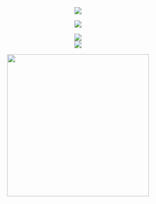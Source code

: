 <div align="center">
  <p>
    <a href="https://github.com/anuraghazra/github-readme-stats">
      <img src="https://github-readme-stats.vercel.app/api?username=srijxnnn&theme=github_dark">
    </a>
  </p>
  <p>
    <a href="https://github.com/anuraghazra/github-readme-stats">
      <img src="https://github-readme-stats.vercel.app/api/top-langs/?username=srijxnnn&layout=compact&theme=github_dark">
    </a>
  </p>
</div>

<p align="center">
  <a href="https://skillicons.dev">
    <img src="https://skillicons.dev/icons?i=androidstudio,arch,bash,c,cpp,dart,flutter,java" /><br />
    <img src="https://skillicons.dev/icons?i=js,kotlin,linux,nodejs,obsidian,py,ts,vim" /><br />
  </a>
</p>

<p align="center">
  <img src="https://wakatime.com/share/@e2d480f5-fd20-4306-9532-8dd4b9ab170b/763a4dc2-9d63-49a2-ae93-b3ce5e27e9be.svg" style="height:20rem;"></img>
</p>
